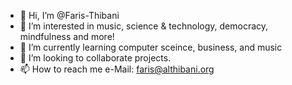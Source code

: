 - 👋 Hi, I’m @Faris-Thibani
- 👀 I’m interested in music, science & technology, democracy, mindfulness and more! 
- 🌱 I’m currently learning computer sceince, business, and music
- 💞️ I’m looking to collaborate projects.
- 📫 How to reach me e-Mail: faris@althibani.org

<!---
Faris-Thibani/Faris-Thibani is a ✨ special ✨ repository because its `README.md` (this file) appears on your GitHub profile.
You can click the Preview link to take a look at your changes.
--->
